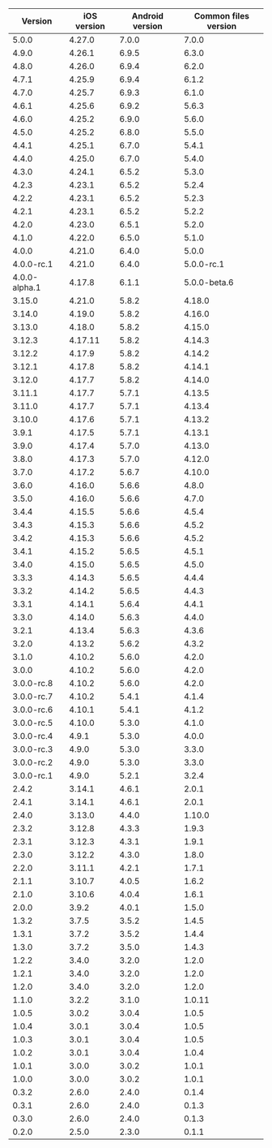 |    Version    | iOS version | Android version | Common files version |
| ------------- | ----------- | --------------- | -------------------- |
| 5.0.0 | 4.27.0 | 7.0.0 | 7.0.0 |
| 4.9.0 | 4.26.1 | 6.9.5 | 6.3.0 |
| 4.8.0 | 4.26.0 | 6.9.4 | 6.2.0 |
| 4.7.1 | 4.25.9 | 6.9.4 | 6.1.2 |
| 4.7.0 | 4.25.7 | 6.9.3 | 6.1.0 |
| 4.6.1 | 4.25.6 | 6.9.2 | 5.6.3 |
| 4.6.0 | 4.25.2 | 6.9.0 | 5.6.0 |
| 4.5.0 | 4.25.2 | 6.8.0 | 5.5.0 |
| 4.4.1 | 4.25.1 | 6.7.0 | 5.4.1 |
| 4.4.0 | 4.25.0 | 6.7.0 | 5.4.0 |
| 4.3.0 | 4.24.1 | 6.5.2 | 5.3.0 |
| 4.2.3 | 4.23.1 | 6.5.2 | 5.2.4 |
| 4.2.2 | 4.23.1 | 6.5.2 | 5.2.3 |
| 4.2.1 | 4.23.1 | 6.5.2 | 5.2.2 |
| 4.2.0 | 4.23.0 | 6.5.1 | 5.2.0 |
| 4.1.0 | 4.22.0 | 6.5.0 | 5.1.0 |
| 4.0.0 | 4.21.0 | 6.4.0 | 5.0.0 |
| 4.0.0-rc.1 | 4.21.0 | 6.4.0 | 5.0.0-rc.1 |
| 4.0.0-alpha.1 | 4.17.8 | 6.1.1 | 5.0.0-beta.6 |
| 3.15.0 | 4.21.0 | 5.8.2 | 4.18.0 |
| 3.14.0 | 4.19.0 | 5.8.2 | 4.16.0 |
| 3.13.0 | 4.18.0 | 5.8.2 | 4.15.0 |
| 3.12.3 | 4.17.11 | 5.8.2 | 4.14.3 |
| 3.12.2 | 4.17.9 | 5.8.2 | 4.14.2 |
| 3.12.1 | 4.17.8 | 5.8.2 | 4.14.1 |
| 3.12.0 | 4.17.7 | 5.8.2 | 4.14.0 |
| 3.11.1 | 4.17.7 | 5.7.1 | 4.13.5 |
| 3.11.0 | 4.17.7 | 5.7.1 | 4.13.4 |
| 3.10.0 | 4.17.6 | 5.7.1 | 4.13.2 |
| 3.9.1 | 4.17.5 | 5.7.1 | 4.13.1 |
| 3.9.0 | 4.17.4 | 5.7.0 | 4.13.0 |
| 3.8.0 | 4.17.3 | 5.7.0 | 4.12.0 |
| 3.7.0 | 4.17.2 | 5.6.7 | 4.10.0 |
| 3.6.0 | 4.16.0 | 5.6.6 | 4.8.0 |
| 3.5.0 | 4.16.0 | 5.6.6 | 4.7.0 |
| 3.4.4 | 4.15.5 | 5.6.6 | 4.5.4 |
| 3.4.3 | 4.15.3 | 5.6.6 | 4.5.2 |
| 3.4.2 | 4.15.3 | 5.6.6 | 4.5.2 |
| 3.4.1 | 4.15.2 | 5.6.5 | 4.5.1 |
| 3.4.0 | 4.15.0 | 5.6.5 | 4.5.0 |
| 3.3.3 | 4.14.3 | 5.6.5 | 4.4.4 |
| 3.3.2 | 4.14.2 | 5.6.5 | 4.4.3 |
| 3.3.1 | 4.14.1 | 5.6.4 | 4.4.1 |
| 3.3.0 | 4.14.0 | 5.6.3 | 4.4.0 |
| 3.2.1 | 4.13.4 | 5.6.3 | 4.3.6 |
| 3.2.0 | 4.13.2 | 5.6.2 | 4.3.2 |
| 3.1.0 | 4.10.2 | 5.6.0 | 4.2.0 |
| 3.0.0 | 4.10.2 | 5.6.0 | 4.2.0 |
| 3.0.0-rc.8    | 4.10.2       | 5.6.0           | 4.2.0                |
| 3.0.0-rc.7    | 4.10.2       | 5.4.1           | 4.1.4                |
| 3.0.0-rc.6    | 4.10.1       | 5.4.1           | 4.1.2                |
| 3.0.0-rc.5    | 4.10.0       | 5.3.0           | 4.1.0                |
| 3.0.0-rc.4    | 4.9.1       | 5.3.0           | 4.0.0                |
| 3.0.0-rc.3    | 4.9.0       | 5.3.0           | 3.3.0                |
| 3.0.0-rc.2    | 4.9.0       | 5.3.0           | 3.3.0                |
| 3.0.0-rc.1    | 4.9.0       | 5.2.1           | 3.2.4                |
| 2.4.2         | 3.14.1      | 4.6.1           | 2.0.1                |
| 2.4.1         | 3.14.1      | 4.6.1           | 2.0.1                |
| 2.4.0         | 3.13.0      | 4.4.0           | 1.10.0               |
| 2.3.2         | 3.12.8      | 4.3.3           | 1.9.3                |
| 2.3.1         | 3.12.3      | 4.3.1           | 1.9.1                |
| 2.3.0         | 3.12.2      | 4.3.0           | 1.8.0                |
| 2.2.0         | 3.11.1      | 4.2.1           | 1.7.1                |
| 2.1.1         | 3.10.7      | 4.0.5           | 1.6.2                |
| 2.1.0         | 3.10.6      | 4.0.4           | 1.6.1                |
| 2.0.0         | 3.9.2       | 4.0.1           | 1.5.0                |
| 1.3.2         | 3.7.5       | 3.5.2           | 1.4.5                |
| 1.3.1         | 3.7.2       | 3.5.2           | 1.4.4                |
| 1.3.0         | 3.7.2       | 3.5.0           | 1.4.3                |
| 1.2.2         | 3.4.0       | 3.2.0           | 1.2.0                |
| 1.2.1         | 3.4.0       | 3.2.0           | 1.2.0                |
| 1.2.0         | 3.4.0       | 3.2.0           | 1.2.0                |
| 1.1.0         | 3.2.2       | 3.1.0           | 1.0.11               |
| 1.0.5         | 3.0.2       | 3.0.4           | 1.0.5                |
| 1.0.4         | 3.0.1       | 3.0.4           | 1.0.5                |
| 1.0.3         | 3.0.1       | 3.0.4           | 1.0.5                |
| 1.0.2         | 3.0.1       | 3.0.4           | 1.0.4                |
| 1.0.1         | 3.0.0       | 3.0.2           | 1.0.1                |
| 1.0.0         | 3.0.0       | 3.0.2           | 1.0.1                |
| 0.3.2         | 2.6.0       | 2.4.0           | 0.1.4                |
| 0.3.1         | 2.6.0       | 2.4.0           | 0.1.3                |
| 0.3.0         | 2.6.0       | 2.4.0           | 0.1.3                |
| 0.2.0         | 2.5.0       | 2.3.0           | 0.1.1                |
